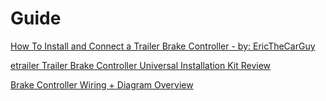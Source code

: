 # Guide
[How To Install and Connect a Trailer Brake Controller - by: EricTheCarGuy](https://youtu.be/N5PjlKH4kh4)

[etrailer Trailer Brake Controller Universal Installation Kit Review](https://youtu.be/fFm_FEBRxAs)

[Brake Controller Wiring + Diagram Overview](https://youtu.be/Ve6FeiuEZBU)
